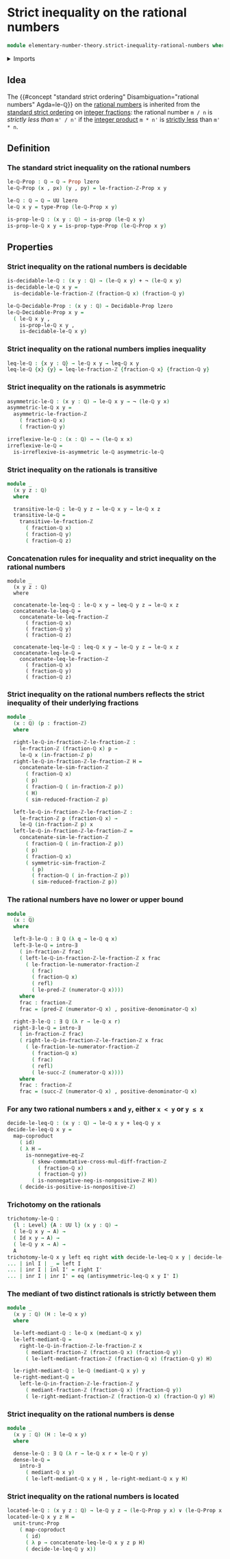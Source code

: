 # Strict inequality on the rational numbers

```agda
module elementary-number-theory.strict-inequality-rational-numbers where
```

<details><summary>Imports</summary>

```agda
open import elementary-number-theory.cross-multiplication-difference-integer-fractions
open import elementary-number-theory.difference-integers
open import elementary-number-theory.inequality-integer-fractions
open import elementary-number-theory.inequality-integers
open import elementary-number-theory.inequality-rational-numbers
open import elementary-number-theory.integer-fractions
open import elementary-number-theory.integers
open import elementary-number-theory.mediant-integer-fractions
open import elementary-number-theory.multiplication-integers
open import elementary-number-theory.nonnegative-integers
open import elementary-number-theory.nonpositive-integers
open import elementary-number-theory.positive-and-negative-integers
open import elementary-number-theory.positive-integers
open import elementary-number-theory.rational-numbers
open import elementary-number-theory.reduced-integer-fractions
open import elementary-number-theory.strict-inequality-integer-fractions
open import elementary-number-theory.strict-inequality-integers

open import foundation.binary-relations
open import foundation.cartesian-product-types
open import foundation.coproduct-types
open import foundation.decidable-propositions
open import foundation.dependent-pair-types
open import foundation.disjunction
open import foundation.existential-quantification
open import foundation.function-types
open import foundation.functoriality-coproduct-types
open import foundation.identity-types
open import foundation.negation
open import foundation.propositional-truncations
open import foundation.propositions
open import foundation.universe-levels
```

</details>

## Idea

The
{{#concept "standard strict ordering" Disambiguation="rational numbers" Agda=le-ℚ}}
on the [rational numbers](elementary-number-theory.rational-numbers.md) is
inherited from the
[standard strict ordering](elementary-number-theory.strict-inequality-integer-fractions.md)
on [integer fractions](elementary-number-theory.integer-fractions.md): the
rational number `m / n` is _strictly less than_ `m' / n'` if the
[integer product](elementary-number-theory.multiplication-integers.md) `m * n'`
is [strictly less](elementary-number-theory.strict-inequality-integers.md) than
`m' * n`.

## Definition

### The standard strict inequality on the rational numbers

```agda
le-ℚ-Prop : ℚ → ℚ → Prop lzero
le-ℚ-Prop (x , px) (y , py) = le-fraction-ℤ-Prop x y

le-ℚ : ℚ → ℚ → UU lzero
le-ℚ x y = type-Prop (le-ℚ-Prop x y)

is-prop-le-ℚ : (x y : ℚ) → is-prop (le-ℚ x y)
is-prop-le-ℚ x y = is-prop-type-Prop (le-ℚ-Prop x y)
```

## Properties

### Strict inequality on the rational numbers is decidable

```agda
is-decidable-le-ℚ : (x y : ℚ) → (le-ℚ x y) + ¬ (le-ℚ x y)
is-decidable-le-ℚ x y =
  is-decidable-le-fraction-ℤ (fraction-ℚ x) (fraction-ℚ y)

le-ℚ-Decidable-Prop : (x y : ℚ) → Decidable-Prop lzero
le-ℚ-Decidable-Prop x y =
  ( le-ℚ x y ,
    is-prop-le-ℚ x y ,
    is-decidable-le-ℚ x y)
```

### Strict inequality on the rational numbers implies inequality

```agda
leq-le-ℚ : {x y : ℚ} → le-ℚ x y → leq-ℚ x y
leq-le-ℚ {x} {y} = leq-le-fraction-ℤ {fraction-ℚ x} {fraction-ℚ y}
```

### Strict inequality on the rationals is asymmetric

```agda
asymmetric-le-ℚ : (x y : ℚ) → le-ℚ x y → ¬ (le-ℚ y x)
asymmetric-le-ℚ x y =
  asymmetric-le-fraction-ℤ
    ( fraction-ℚ x)
    ( fraction-ℚ y)

irreflexive-le-ℚ : (x : ℚ) → ¬ (le-ℚ x x)
irreflexive-le-ℚ =
  is-irreflexive-is-asymmetric le-ℚ asymmetric-le-ℚ
```

### Strict inequality on the rationals is transitive

```agda
module _
  (x y z : ℚ)
  where

  transitive-le-ℚ : le-ℚ y z → le-ℚ x y → le-ℚ x z
  transitive-le-ℚ =
    transitive-le-fraction-ℤ
      ( fraction-ℚ x)
      ( fraction-ℚ y)
      ( fraction-ℚ z)
```

### Concatenation rules for inequality and strict inequality on the rational numbers

```
module _
  (x y z : ℚ)
  where

  concatenate-le-leq-ℚ : le-ℚ x y → leq-ℚ y z → le-ℚ x z
  concatenate-le-leq-ℚ =
    concatenate-le-leq-fraction-ℤ
      ( fraction-ℚ x)
      ( fraction-ℚ y)
      ( fraction-ℚ z)

  concatenate-leq-le-ℚ : leq-ℚ x y → le-ℚ y z → le-ℚ x z
  concatenate-leq-le-ℚ =
    concatenate-leq-le-fraction-ℤ
      ( fraction-ℚ x)
      ( fraction-ℚ y)
      ( fraction-ℚ z)
```

### Strict inequality on the rational numbers reflects the strict inequality of their underlying fractions

```agda
module _
  (x : ℚ) (p : fraction-ℤ)
  where

  right-le-ℚ-in-fraction-ℤ-le-fraction-ℤ :
    le-fraction-ℤ (fraction-ℚ x) p →
    le-ℚ x (in-fraction-ℤ p)
  right-le-ℚ-in-fraction-ℤ-le-fraction-ℤ H =
    concatenate-le-sim-fraction-ℤ
      ( fraction-ℚ x)
      ( p)
      ( fraction-ℚ ( in-fraction-ℤ p))
      ( H)
      ( sim-reduced-fraction-ℤ p)

  left-le-ℚ-in-fraction-ℤ-le-fraction-ℤ :
    le-fraction-ℤ p (fraction-ℚ x) →
    le-ℚ (in-fraction-ℤ p) x
  left-le-ℚ-in-fraction-ℤ-le-fraction-ℤ =
    concatenate-sim-le-fraction-ℤ
      ( fraction-ℚ ( in-fraction-ℤ p))
      ( p)
      ( fraction-ℚ x)
      ( symmetric-sim-fraction-ℤ
        ( p)
        ( fraction-ℚ ( in-fraction-ℤ p))
        ( sim-reduced-fraction-ℤ p))
```

### The rational numbers have no lower or upper bound

```agda
module _
  (x : ℚ)
  where

  left-∃-le-ℚ : ∃ ℚ (λ q → le-ℚ q x)
  left-∃-le-ℚ = intro-∃
    ( in-fraction-ℤ frac)
    ( left-le-ℚ-in-fraction-ℤ-le-fraction-ℤ x frac
      ( le-fraction-le-numerator-fraction-ℤ
        ( frac)
        ( fraction-ℚ x)
        ( refl)
        ( le-pred-ℤ (numerator-ℚ x))))
    where
    frac : fraction-ℤ
    frac = (pred-ℤ (numerator-ℚ x) , positive-denominator-ℚ x)

  right-∃-le-ℚ : ∃ ℚ (λ r → le-ℚ x r)
  right-∃-le-ℚ = intro-∃
    ( in-fraction-ℤ frac)
    ( right-le-ℚ-in-fraction-ℤ-le-fraction-ℤ x frac
      ( le-fraction-le-numerator-fraction-ℤ
        ( fraction-ℚ x)
        ( frac)
        ( refl)
        ( le-succ-ℤ (numerator-ℚ x))))
    where
    frac : fraction-ℤ
    frac = (succ-ℤ (numerator-ℚ x) , positive-denominator-ℚ x)
```

### For any two rational numbers `x` and `y`, either `x < y` or `y ≤ x`

```agda
decide-le-leq-ℚ : (x y : ℚ) → le-ℚ x y + leq-ℚ y x
decide-le-leq-ℚ x y =
  map-coproduct
    ( id)
    ( λ H →
      is-nonnegative-eq-ℤ
        ( skew-commutative-cross-mul-diff-fraction-ℤ
          ( fraction-ℚ x)
          ( fraction-ℚ y))
        ( is-nonnegative-neg-is-nonpositive-ℤ H))
    ( decide-is-positive-is-nonpositive-ℤ)
```

### Trichotomy on the rationals

```agda
trichotomy-le-ℚ :
  {l : Level} {A : UU l} (x y : ℚ) →
  ( le-ℚ x y → A) →
  ( Id x y → A) →
  ( le-ℚ y x → A) →
  A
trichotomy-le-ℚ x y left eq right with decide-le-leq-ℚ x y | decide-le-leq-ℚ y x
... | inl I | _ = left I
... | inr I | inl I' = right I'
... | inr I | inr I' = eq (antisymmetric-leq-ℚ x y I' I)
```

### The mediant of two distinct rationals is strictly between them

```agda
module _
  (x y : ℚ) (H : le-ℚ x y)
  where

  le-left-mediant-ℚ : le-ℚ x (mediant-ℚ x y)
  le-left-mediant-ℚ =
    right-le-ℚ-in-fraction-ℤ-le-fraction-ℤ x
      ( mediant-fraction-ℤ (fraction-ℚ x) (fraction-ℚ y))
      ( le-left-mediant-fraction-ℤ (fraction-ℚ x) (fraction-ℚ y) H)

  le-right-mediant-ℚ : le-ℚ (mediant-ℚ x y) y
  le-right-mediant-ℚ =
    left-le-ℚ-in-fraction-ℤ-le-fraction-ℤ y
      ( mediant-fraction-ℤ (fraction-ℚ x) (fraction-ℚ y))
      ( le-right-mediant-fraction-ℤ (fraction-ℚ x) (fraction-ℚ y) H)
```

### Strict inequality on the rational numbers is dense

```agda
module _
  (x y : ℚ) (H : le-ℚ x y)
  where

  dense-le-ℚ : ∃ ℚ (λ r → le-ℚ x r × le-ℚ r y)
  dense-le-ℚ =
    intro-∃
      ( mediant-ℚ x y)
      ( le-left-mediant-ℚ x y H , le-right-mediant-ℚ x y H)
```

### Strict inequality on the rational numbers is located

```agda
located-le-ℚ : (x y z : ℚ) → le-ℚ y z → (le-ℚ-Prop y x) ∨ (le-ℚ-Prop x z)
located-le-ℚ x y z H =
  unit-trunc-Prop
    ( map-coproduct
      ( id)
      ( λ p → concatenate-leq-le-ℚ x y z p H)
      ( decide-le-leq-ℚ y x))
```
